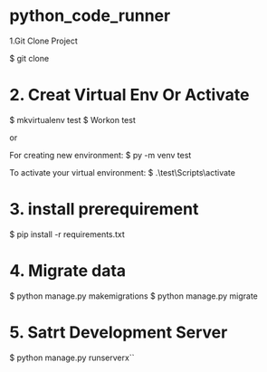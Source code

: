 # python_code_runner
1.Git Clone Project

$ git clone <url>

# 2. Creat Virtual Env Or Activate

$ mkvirtualenv test
$ Workon test

or 

For creating new environment:
$ py -m venv test

To activate your virtual environment:
$ .\test\Scripts\activate

# 3. install prerequirement
$ pip install -r requirements.txt

# 4. Migrate data
$ python manage.py makemigrations
$ python manage.py migrate

# 5. Satrt Development Server
$ python manage.py runserverx``